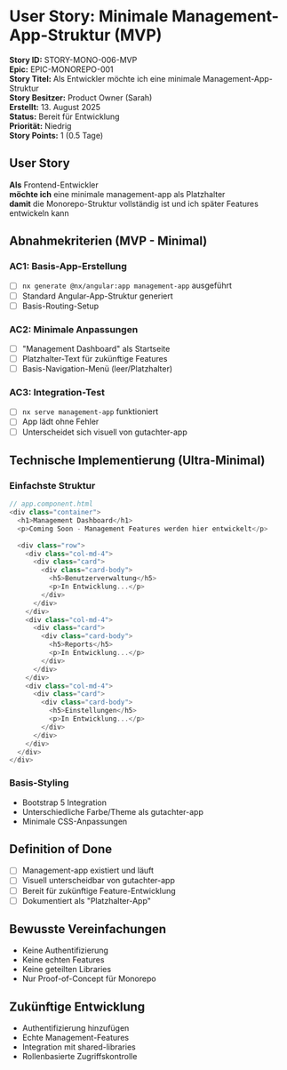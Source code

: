 # User Story: Minimale Management-App-Struktur (MVP)

**Story ID:** STORY-MONO-006-MVP  
**Epic:** EPIC-MONOREPO-001  
**Story Titel:** Als Entwickler möchte ich eine minimale Management-App-Struktur  
**Story Besitzer:** Product Owner (Sarah)  
**Erstellt:** 13. August 2025  
**Status:** Bereit für Entwicklung  
**Priorität:** Niedrig  
**Story Points:** 1 (0.5 Tage)

## User Story

**Als** Frontend-Entwickler  
**möchte ich** eine minimale management-app als Platzhalter  
**damit** die Monorepo-Struktur vollständig ist und ich später Features entwickeln kann  

## Abnahmekriterien (MVP - Minimal)

### AC1: Basis-App-Erstellung

- [ ] `nx generate @nx/angular:app management-app` ausgeführt
- [ ] Standard Angular-App-Struktur generiert
- [ ] Basis-Routing-Setup

### AC2: Minimale Anpassungen

- [ ] "Management Dashboard" als Startseite
- [ ] Platzhalter-Text für zukünftige Features
- [ ] Basis-Navigation-Menü (leer/Platzhalter)

### AC3: Integration-Test

- [ ] `nx serve management-app` funktioniert
- [ ] App lädt ohne Fehler
- [ ] Unterscheidet sich visuell von gutachter-app

## Technische Implementierung (Ultra-Minimal)

### Einfachste Struktur

```typescript
// app.component.html
<div class="container">
  <h1>Management Dashboard</h1>
  <p>Coming Soon - Management Features werden hier entwickelt</p>
  
  <div class="row">
    <div class="col-md-4">
      <div class="card">
        <div class="card-body">
          <h5>Benutzerverwaltung</h5>
          <p>In Entwicklung...</p>
        </div>
      </div>
    </div>
    <div class="col-md-4">
      <div class="card">
        <div class="card-body">
          <h5>Reports</h5>
          <p>In Entwicklung...</p>
        </div>
      </div>
    </div>
    <div class="col-md-4">
      <div class="card">
        <div class="card-body">
          <h5>Einstellungen</h5>
          <p>In Entwicklung...</p>
        </div>
      </div>
    </div>
  </div>
</div>
```

### Basis-Styling

- Bootstrap 5 Integration
- Unterschiedliche Farbe/Theme als gutachter-app
- Minimale CSS-Anpassungen

## Definition of Done

- [ ] Management-app existiert und läuft
- [ ] Visuell unterscheidbar von gutachter-app
- [ ] Bereit für zukünftige Feature-Entwicklung
- [ ] Dokumentiert als "Platzhalter-App"

## Bewusste Vereinfachungen

- Keine Authentifizierung
- Keine echten Features
- Keine geteilten Libraries
- Nur Proof-of-Concept für Monorepo

## Zukünftige Entwicklung

- Authentifizierung hinzufügen
- Echte Management-Features
- Integration mit shared-libraries
- Rollenbasierte Zugriffskontrolle
